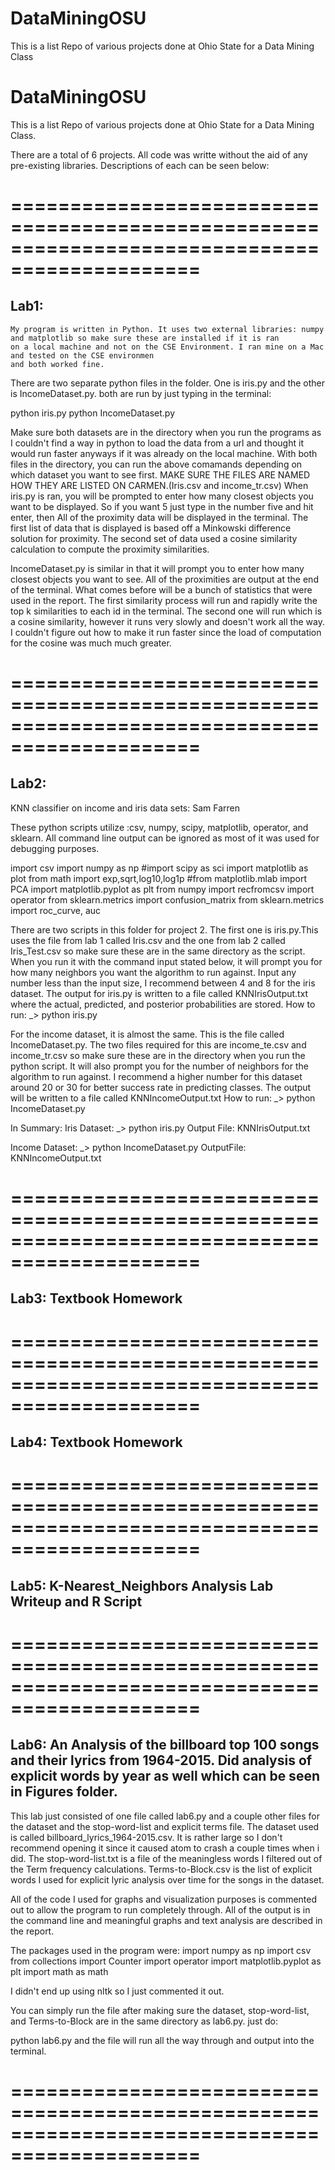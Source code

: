 # DataMiningOSU
This is a list Repo of various projects done at Ohio State for a Data Mining Class

# DataMiningOSU
This is a list Repo of various projects done at Ohio State for a Data Mining Class.

There are a total of 6 projects. All code was writte without the aid of any pre-existing libraries. Descriptions of each can be seen below:

==============================================================================================
==============================================================================================

## Lab1: 
    My program is written in Python. It uses two external libraries: numpy and matplotlib so make sure these are installed if it is ran
    on a local machine and not on the CSE Environment. I ran mine on a Mac and tested on the CSE environmen
    and both worked fine.

There are two separate python files in the folder. One is iris.py and the other is IncomeDataset.py. both are run by just typing in the terminal:

python iris.py
python IncomeDataset.py

Make sure both datasets are in the directory when you run the programs as I couldn't find a way in python
to load the data from a url and thought it would run faster anyways if it was already on the local machine.
With both files in the directory, you can run the above comamands depending on which dataset you want to see first.
MAKE SURE THE FILES ARE NAMED HOW THEY ARE LISTED ON CARMEN.(Iris.csv and income_tr.csv)
When iris.py is ran, you will be prompted to enter how many closest objects you want to be displayed.
So if you want 5 just type in the number five and hit enter, then
All of the proximity data will be displayed in the terminal. The first list of data that is displayed is based off
a Minkowski difference solution for proximity. The second set of data used a cosine similarity calculation to compute the
proximity similarities.

IncomeDataset.py is similar in that it will prompt you to enter how many closest objects you want to see. All of the proximities
are output at the end of the terminal. What comes before will be a bunch of statistics that were used in the report. The first similarity
process will run and rapidly write the top k similarities to each id in the terminal. The second one will run which is a cosine similarity,
however it runs very slowly and doesn't work all the way. I couldn't figure out how to make it run faster since the load of computation
for the cosine was much much greater.

==============================================================================================
==============================================================================================

## Lab2: 

KNN classifier on income and iris data sets: Sam Farren

These python scripts utilize :csv, numpy, scipy, matplotlib, operator, and sklearn. All command line output can be ignored as most of it was used for debugging purposes.

import csv
import numpy as np
#import scipy as sci
import matplotlib as plot
from math import exp,sqrt,log10,log1p
#from matplotlib.mlab import PCA
import matplotlib.pyplot as plt
from numpy import recfromcsv
import operator
from sklearn.metrics import confusion_matrix
from sklearn.metrics import roc_curve, auc

There are two scripts in this folder for project 2. The first one is iris.py.This uses the file from lab 1 called Iris.csv and the one from lab 2 called Iris_Test.csv so make sure
these are in the same directory as the script. When you run it with the command input stated below, it will prompt you for how many neighbors you want the algorithm to run against. Input any number less than
the input size, I recommend between 4 and 8 for the iris dataset. The output for iris.py is written to a file called KNNIrisOutput.txt where the actual, predicted, and posterior probabilities
are stored.
How to run:
_> python iris.py

For the income dataset, it is almost the same. This is the file called IncomeDataset.py. The two files required for this are income_te.csv and income_tr.csv so make sure
these are in the directory when you run the python script. It will also prompt you for the number of neighbors for the algorithm to run against.
I recommend a higher number for this dataset around 20 or 30 for better success rate in predicting classes. The output will be written to a file called KNNIncomeOutput.txt
How to run:
_> python IncomeDataset.py


In Summary:
Iris Dataset:
_> python iris.py
Output File: KNNIrisOutput.txt

Income Dataset:
_> python IncomeDataset.py
OutputFile: KNNIncomeOutput.txt

==============================================================================================
==============================================================================================

## Lab3: Textbook Homework


==============================================================================================
==============================================================================================

## Lab4: Textbook Homework

==============================================================================================
==============================================================================================

## Lab5: K-Nearest_Neighbors Analysis Lab Writeup and R Script

==============================================================================================
==============================================================================================

## Lab6: An Analysis of the billboard top 100 songs and their lyrics from 1964-2015. Did analysis of explicit words by year as well which can be seen in Figures folder.

This lab just consisted of one file called lab6.py and a couple other files for the dataset and the
stop-word-list and explicit terms file. The dataset used is called billboard_lyrics_1964-2015.csv. It
is rather large so I don't recommend opening it since it caused atom to crash a couple times when i did. The
stop-word-list.txt is a file of the meaningless words I filtered out of the Term frequency calculations.
Terms-to-Block.csv is the list of explicit words I used for explicit lyric analysis over time for the
songs in the dataset.

All of the code I used for graphs and visualization purposes
is commented out to allow the program to run completely through. All of the output is
in the command line and meaningful graphs and text analysis are described in the report.

The packages used in the program were:
import numpy as np
import csv
from collections import Counter
import operator
import matplotlib.pyplot as plt
import math as math

I didn't end up using nltk so I just commented it out.

You can simply run the file after making sure the dataset, stop-word-list, and Terms-to-Block
are in the same directory as lab6.py. just do:

python lab6.py and the file will run all the way through and output into the terminal.


==============================================================================================
==============================================================================================

